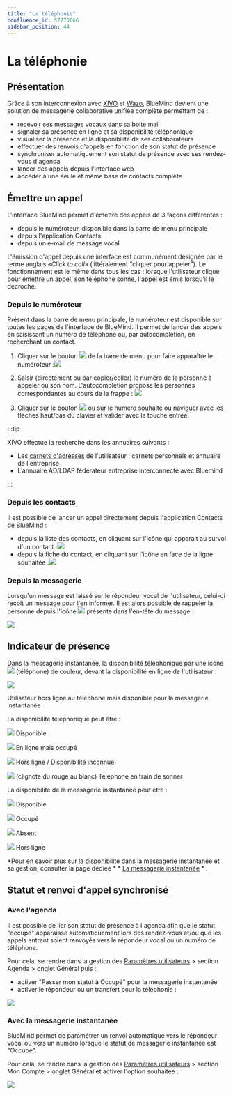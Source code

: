 ```yaml
---
title: "La téléphonie"
confluence_id: 57770666
sidebar_position: 44
---
```

# La téléphonie


## Présentation

Grâce à son interconnexion avec [XIVO](https://www.xivo.solutions/) et [Wazo](https://wazo.io), BlueMind devient une solution de messagerie collaborative unifiée complète permettant de :

- recevoir ses messages vocaux dans sa boite mail
- signaler sa présence en ligne et sa disponibilité téléphonique
- visualiser la présence et la disponibilité de ses collaborateurs
- effectuer des renvois d'appels en fonction de son statut de présence
- synchroniser automatiquement son statut de présence avec ses rendez-vous d'agenda
- lancer des appels depuis l'interface web
- accéder à une seule et même base de contacts complète


## Émettre un appel

L'interface BlueMind permet d'émettre des appels de 3 façons différentes :

- depuis le numéroteur, disponible dans la barre de menu principale
- depuis l'application Contacts
- depuis un e-mail de message vocal


L'émission d'appel depuis une interface est communément désignée par le terme anglais «*Click to call*» (littéralement "cliquer pour appeler"). Le fonctionnement est le même dans tous les cas : lorsque l'utilisateur clique pour émettre un appel, son téléphone sonne, l'appel est émis lorsqu'il le décroche.

### Depuis le numéroteur

Présent dans la barre de menu principale, le numéroteur est disponible sur toutes les pages de l'interface de BlueMind. Il permet de lancer des appels en saisissant un numéro de téléphone ou, par autocomplétion, en recherchant un contact.

1. Cliquer sur le bouton ![](../../attachments/57770060/57770066.png) de la barre de menu pour faire apparaître le numéroteur :![](../../attachments/57770060/57770067.png)
2. Saisir (directement ou par copier/coller) le numéro de la personne à appeler ou son nom.
L'autocomplétion propose les personnes correspondantes au cours de la frappe :
![](../../attachments/57770666/57770678.png)

3. Cliquer sur le bouton ![](../../attachments/57770060/57770063.png) ou sur le numéro souhaité ou naviguer avec les flèches haut/bas du clavier et valider avec la touche entrée.


:::tip

XIVO effectue la recherche dans les annuaires suivants :

- Les [carnets d'adresses](https://forge.bluemind.net/confluence/display/LATEST/Gestion+des+carnets+d%27adresses) de l'utilisateur : carnets personnels et annuaire de l'entreprise
- L’annuaire AD/LDAP fédérateur entreprise interconnecté avec Bluemind


:::

### Depuis les contacts

Il est possible de lancer un appel directement depuis l'application Contacts de BlueMind :

- depuis la liste des contacts, en cliquant sur l'icône qui apparait au survol d'un contact :![](../../attachments/57770666/57770676.png)
- depuis la fiche du contact, en cliquant sur l'icône en face de la ligne souhaitée :![](../../attachments/57770666/57770674.png)


### Depuis la messagerie

Lorsqu'un message est laissé sur le répondeur vocal de l'utilisateur, celui-ci reçoit un message pour l'en informer. Il est alors possible de rappeler la personne depuis l'icône ![](../../attachments/57770060/57770063.png) présente dans l'en-tête du message :

![](../../attachments/57770666/57770672.png)

## Indicateur de présence

Dans la messagerie instantanée, la disponibilité téléphonique par une icône ![](../../attachments/57769989/69896483.png) (téléphone) de couleur, devant la disponibilité en ligne de l'utilisateur :


![](../../attachments/57770666/57770686.png)


Utilisateur hors ligne au téléphone mais disponible pour la messagerie instantanée

La disponibilité téléphonique peut être :

![](../../attachments/57770666/57770680.png) Disponible

![](../../attachments/57770666/57770681.png) En ligne mais occupé

![](../../attachments/57770666/57770683.png) Hors ligne / Disponibilité inconnue

![](../../attachments/57770666/57770684.png) (clignote du rouge au blanc) Téléphone en train de sonner

La disponibilité de la messagerie instantanée peut être :

![](../../attachments/57770666/57770680.png) Disponible

![](../../attachments/57770666/57770682.png) Occupé

![](../../attachments/57770666/57770681.png) Absent

![](../../attachments/57770666/57770683.png) Hors ligne

*Pour en savoir plus sur la disponibilité dans la messagerie instantanée et sa gestion, consulter la page dédiée * * [La messagerie instantanée](/Guide_de_l_utilisateur/La_messagerie_instantanée/) * *.*

## Statut et renvoi d'appel synchronisé

### Avec l'agenda

Il est possible de lier son statut de présence à l'agenda afin que le statut "occupé" apparaisse automatiquement lors des rendez-vous et/ou que les appels entrant soient renvoyés vers le répondeur vocal ou un numéro de téléphone.

Pour cela, se rendre dans la gestion des [Paramètres utilisateurs](/Guide_de_l_utilisateur/Paramètres_utilisateur/) > section Agenda > onglet Général puis :

- activer "Passer mon statut à Occupé" pour la messagerie instantanée
- activer le répondeur ou un transfert pour la téléphonie :


![](../../attachments/57770666/57770670.png)

### Avec la messagerie instantanée

BlueMind permet de paramétrer un renvoi automatique vers le répondeur vocal ou vers un numéro lorsque le statut de messagerie instantanée est "Occupé".

Pour cela, se rendre dans la gestion des [Paramètres utilisateurs](/Guide_de_l_utilisateur/Paramètres_utilisateur/) > section Mon Compte > onglet Général et activer l'option souhaitée :

![](../../attachments/57770666/57770668.png)


